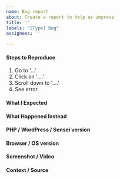 ```yaml
---
name: Bug report
about: Create a report to help us improve
title: ''
labels: "[Type] Bug"
assignees: ''

---
```


<!-- Thanks for contributing to Sensei! Pick a clear title ("Lesson: Show complexity in individual lessons") and proceed. -->

#### Steps to Reproduce
1. Go to '...'
2. Click on '....'
3. Scroll down to '....'
4. See error

#### What I Expected


#### What Happened Instead


#### PHP / WordPress / Sensei version


#### Browser / OS version


#### Screenshot / Video


#### Context / Source
<!-- Optional: share your unique context to help us understand your perspective. -->



<!--
PLEASE NOTE
- These comments won't show up when you submit the issue.
- Everything is optional, but try to add as many details as possible.

Contributing docs:
https://github.com/Automattic/sensei/blob/master/CONTRIBUTING.md

Helpful tips for screenshots:
https://en.support.wordpress.com/make-a-screenshot/
-->
